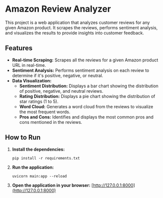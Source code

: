 # Amazon Review Analyzer

This project is a web application that analyzes customer reviews for any given Amazon product. It scrapes the reviews, performs sentiment analysis, and visualizes the results to provide insights into customer feedback.

## Features

-   **Real-time Scraping:** Scrapes all the reviews for a given Amazon product URL in real-time.
-   **Sentiment Analysis:** Performs sentiment analysis on each review to determine if it's positive, negative, or neutral.
-   **Data Visualization:**
    -   **Sentiment Distribution:** Displays a bar chart showing the distribution of positive, negative, and neutral reviews.
    -   **Rating Distribution:** Displays a pie chart showing the distribution of star ratings (1 to 5).
    -   **Word Cloud:** Generates a word cloud from the reviews to visualize the most frequent words.
    -   **Pros and Cons:** Identifies and displays the most common pros and cons mentioned in the reviews.

## How to Run

1.  **Install the dependencies:**
    ```
    pip install -r requirements.txt
    ```
2.  **Run the application:**
    ```
    uvicorn main:app --reload
    ```
3.  **Open the application in your browser:**
    [http://127.0.0.1:8000](http://127.0.0.1:8000)

